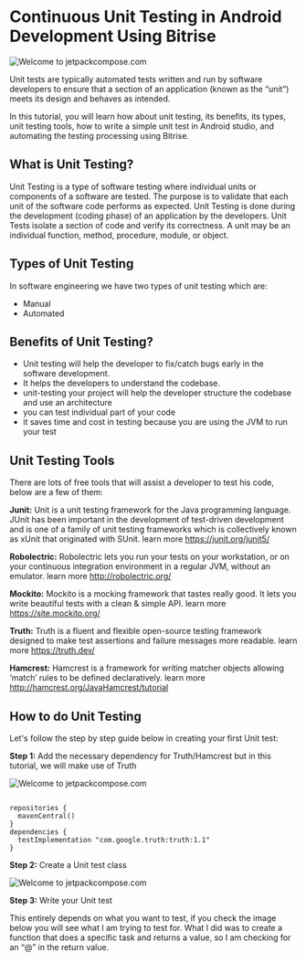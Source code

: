 # Continuous Unit Testing in Android Development Using Bitrise

![Welcome to jetpackcompose.com](https://miro.medium.com/max/1400/1*a7fnh0qKujgvkZQSD0tMeQ.png)

Unit tests are typically automated tests written and run by software developers to ensure that a section of an application (known as the “unit”) meets its design and behaves as intended.

In this tutorial, you will learn how about unit testing, its benefits, its types, unit testing tools, how to write a simple unit test in Android studio, and automating the testing processing using Bitrise.

## What is Unit Testing?
Unit Testing is a type of software testing where individual units or components of a software are tested. The purpose is to validate that each unit of the software code performs as expected. Unit Testing is done during the development (coding phase) of an application by the developers. Unit Tests isolate a section of code and verify its correctness. A unit may be an individual function, method, procedure, module, or object.

## Types of Unit Testing
In software engineering we have two types of unit testing which are:
- Manual
- Automated

## Benefits of Unit Testing?
- Unit testing will help the developer to fix/catch bugs early in the software development.
- It helps the developers to understand the codebase.
- unit-testing your project will help the developer structure the codebase and use an architecture
- you can test individual part of your code
- it saves time and cost in testing because you are using the JVM to run your test

## Unit Testing Tools
There are lots of free tools that will assist a developer to test his code, below are a few of them:

**Junit:** Unit is a unit testing framework for the Java programming language. JUnit has been important in the development of test-driven development and is one of a family of unit testing frameworks which is collectively known as xUnit that originated with SUnit. learn more https://junit.org/junit5/

**Robolectric:** Robolectric lets you run your tests on your workstation, or on your continuous integration environment in a regular JVM, without an emulator. learn more http://robolectric.org/

**Mockito:** Mockito is a mocking framework that tastes really good. It lets you write beautiful tests with a clean & simple API. learn more https://site.mockito.org/

**Truth:** Truth is a fluent and flexible open-source testing framework designed to make test assertions and failure messages more readable. learn more https://truth.dev/

**Hamcrest:** Hamcrest is a framework for writing matcher objects allowing ‘match’ rules to be defined declaratively. learn more http://hamcrest.org/JavaHamcrest/tutorial

## How to do Unit Testing

Let's follow the step by step guide below in creating your first Unit test:

**Step 1:** Add the necessary dependency for Truth/Hamcrest
but in this tutorial, we will make use of Truth

![Welcome to jetpackcompose.com](https://miro.medium.com/max/1400/1*iYpnGrTHCQBA4CbAB2Iczw.png)

```

repositories {
  mavenCentral()
}
dependencies {
  testImplementation "com.google.truth:truth:1.1"
}

```

**Step 2:** Create a Unit test class

![Welcome to jetpackcompose.com](https://miro.medium.com/max/1400/1*i9aXvBq9t1doegl--fkIIg.png)

**Step 3:** Write your Unit test

This entirely depends on what you want to test, if you check the image below you will see what I am trying to test for.
What I did was to create a function that does a specific task and returns a value, so I am checking for an “@” in the return value.
